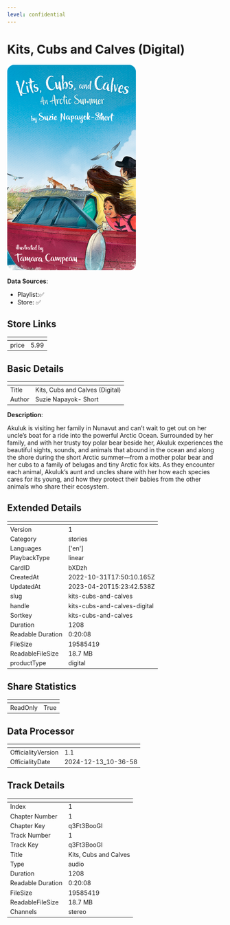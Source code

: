 ```yaml
---
level: confidential
---
```

# Kits, Cubs and Calves (Digital)

![card_[bXDzh].png](../../img/cards/card_[bXDzh].png)

**Data Sources**: 

- Playlist:✅
- Store: ✅


## Store Links

| <!-- --> | <!-- --> |
| - | - |
| price | 5.99 |


## Basic Details

| <!-- --> | <!-- --> |
| - | - |
| Title | Kits, Cubs and Calves (Digital) |
| Author | Suzie Napayok- Short |

**Description**:

Akuluk is visiting her family in Nunavut and can’t wait to get out on her uncle’s boat for a ride into the powerful Arctic Ocean. Surrounded by her family, and with her trusty toy polar bear beside her, Akuluk experiences the beautiful sights, sounds, and animals that abound in the ocean and along the shore during the short Arctic summer—from a mother polar bear and her cubs to a family of belugas and tiny Arctic fox kits. As they encounter each animal, Akuluk’s aunt and uncles share with her how each species cares for its young, and how they protect their babies from the other animals who share their ecosystem.


## Extended Details

| <!-- --> | <!-- --> |
| - | - |
| Version | 1 |
| Category | stories |
| Languages | ['en'] |
| PlaybackType | linear |
| CardID | bXDzh |
| CreatedAt | 2022-10-31T17:50:10.165Z |
| UpdatedAt | 2023-04-20T15:23:42.538Z |
| slug | kits-cubs-and-calves |
| handle | kits-cubs-and-calves-digital |
| Sortkey | kits-cubs-and-calves |
| Duration | 1208 |
| Readable Duration | 0:20:08 |
| FileSize | 19585419 |
| ReadableFileSize | 18.7 MB |
| productType | digital |


## Share Statistics

| <!-- --> | <!-- --> |
| - | - |
| ReadOnly | True |


## Data Processor

| <!-- --> | <!-- --> |
| - | - |
| OfficialityVersion | 1.1
| OfficialityDate | 2024-12-13_10-36-58


## Track Details

| <!-- --> | <!-- --> |
| - | - |
| Index | 1 |
| Chapter Number | 1 |
| Chapter Key | q3Ft3BooGI |
| Track Number | 1 |
| Track Key | q3Ft3BooGI |
| Title | Kits, Cubs and Calves |
| Type | audio |
| Duration | 1208 |
| Readable Duration | 0:20:08 |
| FileSize | 19585419 |
| ReadableFileSize | 18.7 MB |
| Channels | stereo |

